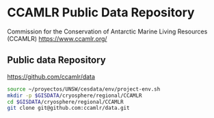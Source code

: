 # CCAMLR Public Data Repository

 Commission for the Conservation of Antarctic Marine Living Resources (CCAMLR)
https://www.ccamlr.org/

## Public data Repository

https://github.com/ccamlr/data

```sh
source ~/proyectos/UNSW/cesdata/env/project-env.sh
mkdir -p $GISDATA/cryosphere/regional/CCAMLR
cd $GISDATA/cryosphere/regional/CCAMLR
git clone git@github.com:ccamlr/data.git
```
